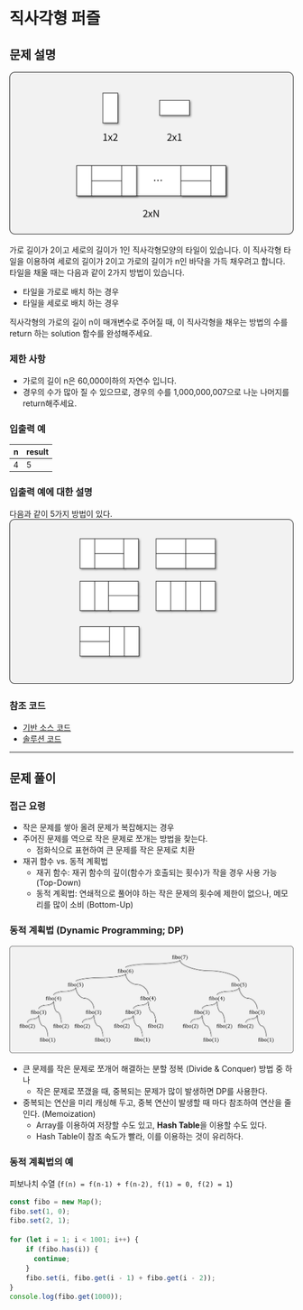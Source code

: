 # 직사각형 퍼즐

## 문제 설명

![퍼즐](img/1.png)

가로 길이가 2이고 세로의 길이가 1인 직사각형모양의 타일이 있습니다. 이 직사각형 타일을 이용하여 세로의 길이가 2이고 가로의 길이가 n인 바닥을 가득 채우려고 합니다. 타일을 채울 때는 다음과 같이 2가지 방법이 있습니다.

- 타일을 가로로 배치 하는 경우
- 타일을 세로로 배치 하는 경우

직사각형의 가로의 길이 n이 매개변수로 주어질 때, 이 직사각형을 채우는 방법의 수를 return 하는 solution 함수를 완성해주세요.

### 제한 사항

- 가로의 길이 n은 60,000이하의 자연수 입니다.
- 경우의 수가 많아 질 수 있으므로, 경우의 수를 1,000,000,007으로 나눈 나머지를 return해주세요.

### 입출력 예

| n | result |
|---|--------|
| 4 |   5    |

### 입출력 예에 대한 설명

다음과 같이 5가지 방법이 있다.
![출력 예](img/2.png)

### 참조 코드

- [기반 소스 코드](src/before.js)
- [솔루션 코드](src/after.js)

-----

## 문제 풀이

### 접근 요령

- 작은 문제를 쌓아 올려 문제가 복잡해지는 경우
- 주어진 문제를 역으로 작은 문제로 쪼개는 방법을 찾는다.
  - 점화식으로 표현하여 큰 문제를 작은 문제로 치환
- 재귀 함수 vs. 동적 계획법
  - 재귀 함수: 재귀 함수의 깊이(함수가 호출되는 횟수)가 작을 경우 사용 가능 (Top-Down)
  - 동적 계획법: 연쇄적으로 풀어야 하는 작은 문제의 횟수에 제한이 없으나, 메모리를 많이 소비 (Bottom-Up)

### 동적 계획법 (Dynamic Programming; DP)

![DP](img/3.png)

- 큰 문제를 작은 문제로 쪼개어 해결하는 분할 정복 (Divide & Conquer) 방법 중 하나
  - 작은 문제로 쪼갰을 때, 중복되는 문제가 많이 발생하면 DP를 사용한다.
- 중복되는 연산을 미리 캐싱해 두고, 중복 연산이 발생할 때 마다 참조하여 연산을 줄인다. (Memoization)
  - Array를 이용하여 저장할 수도 있고, **Hash Table**을 이용할 수도 있다.
  - Hash Table이 참조 속도가 빨라, 이를 이용하는 것이 유리하다.

### 동적 계획법의 예

피보나치 수열 (`f(n) = f(n-1) + f(n-2), f(1) = 0, f(2) = 1`)

```javascript
const fibo = new Map();
fibo.set(1, 0);
fibo.set(2, 1);

for (let i = 1; i < 1001; i++) {
    if (fibo.has(i)) {
      continue;
    }
    fibo.set(i, fibo.get(i - 1) + fibo.get(i - 2));
}
console.log(fibo.get(1000));
```
